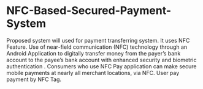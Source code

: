 # NFC-Based-Secured-Payment-System
Proposed system will used for payment transferring system. It uses NFC Feature. Use of near-field communication (NFC) technology through an Android Application to digitally transfer money from the payer’s bank account to the payee’s bank account with enhanced security and biometric authentication . Consumers who use NFC Pay application can make secure mobile payments at nearly all merchant locations, via NFC. User pay payment by NFC Tag.
